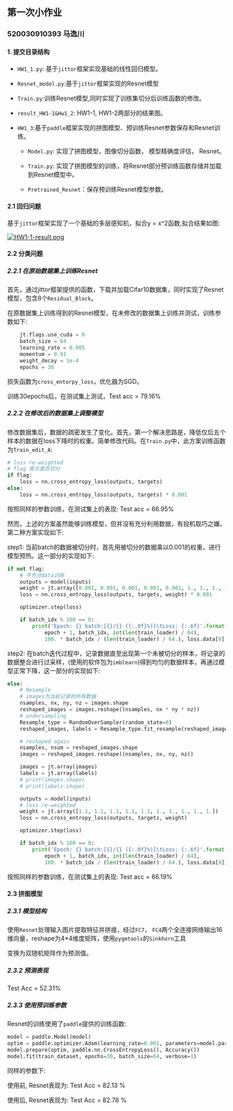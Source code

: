 ## 第一次小作业

### 520030910393 马逸川



#### 1. 提交目录结构

   - `HW1_1.py`: 基于`jittor`框架实现基础的线性回归模型。

        

   - `Resnet_model.py`:基于`jittor`框架实现的Resnet模型

   - `Train.py`:训练Resnet模型,同时实现了训练集切分后训练函数的修改。

   - `result_HW1-1&Hw1_2`: HW1-1, HW1-2两部分的结果图。

        

   - `HW1_3`:基于`paddle`框架实现的拼图模型、预训练Resnet参数保存和Resnet训练。

        - `Model.py`: 实现了拼图模型，图像切分函数， 模型精确度评估， Resnet。

        - `Train.py`: 实现了拼图模型的训练，将Resnet部分预训练函数存储并加载到Resnet模型中。

        - `Pretrained_Resnet`：保存预训练Resnet模型参数。

             

#### 2.1 回归问题

基于`jittor`框架实现了一个基础的多层感知机，拟合y = x^2函数,拟合结果如图:

[![HW1-1-result.png](https://i.postimg.cc/X7xKnSSr/HW1-1-result.png)](https://postimg.cc/kB6RyH5C)



#### 2.2 分类问题

##### 2.2.1 在原始数据集上训练Resnet

首先，通过jittor框架提供的函数，下载并加载Cifar10数据集，同时实现了Resnet模型，包含8个`Residual_Block`。

在原数据集上训练得到的Resnet模型，在未修改的数据集上训练并测试，训练参数如下:

```python
    jt.flags.use_cuda = 0
    batch_size = 64
    learning_rate = 0.005
    momentum = 0.91
    weight_decay = 1e-4
    epochs = 30
```

损失函数为`cross_entorpy_loss`，优化器为SGD。

训练30epochs后，在测试集上测试，Test acc = 79.16%



##### 2.2.2 在修改后的数据集上调整模型

修改数据集后，数据的疏密发生了变化。首先，第一个解决思路是，降低仅后五个样本的数据在loss下降时的权重。简单修改代码。在`Train.py`中，此方案训练函数为`Train_edit_A`:

```python
# loss re-weighted
# flag 表示是否切分
if flag:
    loss = nn.cross_entropy_loss(outputs, targets)
else:
    loss = nn.cross_entropy_loss(outputs, targets) * 0.001
```

按照同样的参数训练，在测试集上的表现: Test acc = 66.95%



然而，上述的方案虽然能够训练模型，但并没有充分利用数据，有投机取巧之嫌。第二种方案实现如下:

step1: 当前batch的数据被切分时，首先用被切分的数据乘以0.001的权重，进行模型预热。这一部分的实现如下:

```python
if not flag:
    # 不充分data训练
    outputs = model(inputs)
    weight = jt.array([0.001, 0.001, 0.001, 0.001, 0.001, 1., 1., 1., 1., 1.])
    loss = nn.cross_entropy_loss(outputs, targets, weight) * 0.001

    optimizer.step(loss)

    if batch_idx % 100 == 0:
        print('Epoch: {} batch:[{}/{} ({:.0f}%)]\tLoss: {:.6f}'.format(
            epoch + 1, batch_idx, int(len(train_loader) / 64),
            100. * batch_idx / (len(train_loader) / 64.), loss.data[0] * 1000 ))
```

step2: 在batch迭代过程中，记录数据直至出现第一个未被切分的样本，将记录的数据整合进行过采样，(使用的软件包为`imblearn`)得到均匀的数据样本，再通过模型正常下降，这一部分的实现如下:

```python
else:
    # Resample
    # images为当前记录的所有数据
    nsamples, nx, ny, nz = images.shape
    reshaped_images = images.reshape((nsamples, nx * ny * nz))
    # undersampling
    Resample_type = RandomOverSampler(random_state=0)
    reshaped_images, labels = Resample_type.fit_resample(reshaped_images, labels)

    # reshaped again
    nsamples, nsum = reshaped_images.shape
    images = reshaped_images.reshape((nsamples, nx, ny, nz))

    images = jt.array(images)
    labels = jt.array(labels)
    # print(images.shape)
    # print(labels.shape)

    outputs = model(inputs)
    # loss re-weighted
    weight = jt.array([1.1, 1.1, 1.1, 1.1, 1.1, 1., 1., 1., 1., 1.])
    loss = nn.cross_entropy_loss(outputs, targets, weight)

    optimizer.step(loss)

    if batch_idx % 100 == 0:
        print('Epoch: {} batch:[{}/{} ({:.0f}%)]\tLoss: {:.6f}'.format(
            epoch + 1, batch_idx, int(len(train_loader) / 64),
            100. * batch_idx / (len(train_loader) / 64.), loss.data[0]))
```

按照同样的参数训练，在测试集上的表现: Test acc = 66.19%



#### 2.3 拼图模型

##### 2.3.1 模型结构

使用`Resnet`处理输入图片提取特征并拼接，经过`FC7`， `FC4`两个全连接网络输出16维向量，reshape为4*4维度矩阵，使用`pygmtools`的`Sinkhorn`工具

变换为双随机矩阵作为预测值。



##### 2.3.2 预测表现

Test Acc = 52.31%



##### 2.3.3 使用预训练参数

Resnet的训练使用了`paddle`提供的训练函数:

```python
model = paddle.Model(model) 
optim = paddle.optimizer.Adam(learning_rate=0.001, parameters=model.parameters())
model.prepare(optim, paddle.nn.CrossEntropyLoss(), Accuracy())
model.fit(train_dataset, epochs=30, batch_size=64, verbose=1)
```

同样的参数下:

使用前, Resnet表现为: Test Acc = 82.13 % 

使用后, Resnet表现为: Test Acc = 82.78 % 

